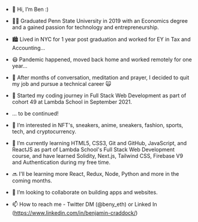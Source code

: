 - 👋 Hi, I’m Ben :)
- 🐻‍❄️ Graduated Penn State University in 2019 with an Economics degree and a gained passion for technology and entrepreneurship.
- 🏙 Lived in NYC for 1 year post graduation and worked for EY in Tax and Accounting...
- 😷 Pandemic happened, moved back home and worked remotely for one year...
- 💭 After months of conversation, meditation and prayer, I decided to quit my job and pursue a technical career 🙀
- 🚀 Started my coding journey in Full Stack Web Development as part of cohort 49 at Lambda School in September 2021.
- ... to be continued!

- 👀 I’m interested in NFT's, sneakers, anime, sneakers, fashion, sports, tech, and cryptocurrency.
- 🌱 I’m currently learning HTML5, CSS3, Git and GitHub, JavaScript, and ReactJS as part of Lambda School's Full Stack Web Development course, and have learned Solidity, Next.js, Tailwind CSS, Firebase V9 and Authentication during my free time.
- 🔜 I'll be learning more React, Redux, Node, Python and more in the coming months.
- 💞️ I’m looking to collaborate on building apps and websites.
- 📫 How to reach me - Twitter DM (@beny_eth) or Linked In (https://www.linkedin.com/in/benjamin-craddock/)

<!---
benzcraddock/benzcraddock is a ✨ special ✨ repository because its `README.md` (this file) appears on your GitHub profile.
You can click the Preview link to take a look at your changes.
--->
